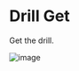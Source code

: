 # Drill Get
Get the drill.

![image](https://github.com/user-attachments/assets/8ea363b6-a6dd-40d2-bef8-1137d83aaa29)
